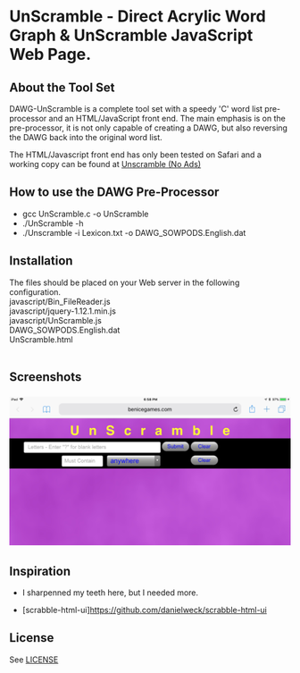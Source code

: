 # UnScramble - Direct Acrylic Word Graph & UnScramble JavaScript Web Page.



About the Tool Set
---------------------
DAWG-UnScramble is a complete tool set with a speedy 'C' word list pre-processor and an HTML/JavaScript front end.  The main emphasis is on the pre-processor, it is not only capable of creating a DAWG, but also reversing the DAWG back into the original word list.

The HTML/Javascript front end has only been tested on Safari and a working copy can be found at <a href="http://BeNiceGames.com/Tools/UnScramble/Unscramble.html">Unscramble (No Ads) </a>



How to use the DAWG Pre-Processor
---------------------------------
* gcc UnScramble.c -o UnScramble
* ./UnScramble -h
* ./Unscramble -i Lexicon.txt -o DAWG_SOWPODS.English.dat

Installation
------------
The files should be placed on your Web server in the following configuration.
<BR>
javascript/Bin_FileReader.js<BR>
javascript/jquery-1.12.1.min.js<BR>
javascript/UnScramble.js<BR>
DAWG_SOWPODS.English.dat<BR>
UnScramble.html<BR>
<BR>
## Screenshots


<h3 align="center">
  <img src="https://github.com/ztalbot2000/DAWG-UnScramble/raw/master/screenshots/UnScramble.jpg">
</h3>

Inspiration
-----------
- I sharpenned my teeth here, but I needed more.
* [scrabble-html-ui]https://github.com/danielweck/scrabble-html-ui<BR>


License
-------

See [LICENSE](LICENSE)



